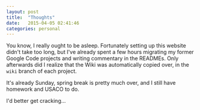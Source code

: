 ```yaml
---
layout: post
title:  "Thoughts"
date:   2015-04-05 02:41:46
categories: personal
---
```

You know, I really ought to be asleep. Fortunately setting up this website didn't take too long, but I've already spent a few hours migrating my former Google Code projects and writing commentary in the READMEs. Only afterwards did I realize that the Wiki was automatically copied over, in the `wiki` branch of each project.

It's already Sunday, spring break is pretty much over, and I still have homework and USACO to do.

I'd better get cracking...

